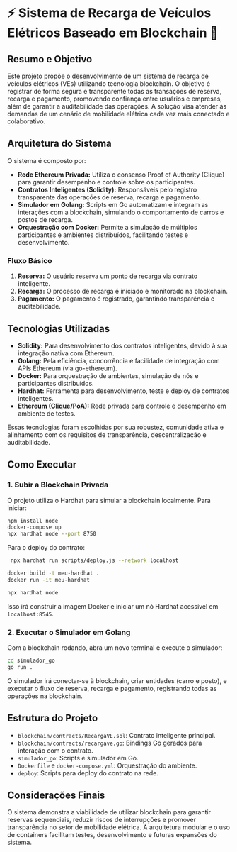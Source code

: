 # ⚡ Sistema de Recarga de Veículos Elétricos Baseado em Blockchain 🔗


## Resumo e Objetivo

Este projeto propõe o desenvolvimento de um sistema de recarga de veículos elétricos (VEs) utilizando tecnologia blockchain. O objetivo é registrar de forma segura e transparente todas as transações de reserva, recarga e pagamento, promovendo confiança entre usuários e empresas, além de garantir a auditabilidade das operações. A solução visa atender às demandas de um cenário de mobilidade elétrica cada vez mais conectado e colaborativo.

## Arquitetura do Sistema

O sistema é composto por:

- **Rede Ethereum Privada:** Utiliza o consenso Proof of Authority (Clique) para garantir desempenho e controle sobre os participantes.
- **Contratos Inteligentes (Solidity):** Responsáveis pelo registro transparente das operações de reserva, recarga e pagamento.
- **Simulador em Golang:** Scripts em Go automatizam e integram as interações com a blockchain, simulando o comportamento de carros e postos de recarga.
- **Orquestração com Docker:** Permite a simulação de múltiplos participantes e ambientes distribuídos, facilitando testes e desenvolvimento.

### Fluxo Básico

1. **Reserva:** O usuário reserva um ponto de recarga via contrato inteligente.
2. **Recarga:** O processo de recarga é iniciado e monitorado na blockchain.
3. **Pagamento:** O pagamento é registrado, garantindo transparência e auditabilidade.

## Tecnologias Utilizadas

- **Solidity:** Para desenvolvimento dos contratos inteligentes, devido à sua integração nativa com Ethereum.
- **Golang:** Pela eficiência, concorrência e facilidade de integração com APIs Ethereum (via go-ethereum).
- **Docker:** Para orquestração de ambientes, simulação de nós e participantes distribuídos.
- **Hardhat:** Ferramenta para desenvolvimento, teste e deploy de contratos inteligentes.
- **Ethereum (Clique/PoA):** Rede privada para controle e desempenho em ambiente de testes.

Essas tecnologias foram escolhidas por sua robustez, comunidade ativa e alinhamento com os requisitos de transparência, descentralização e auditabilidade.

## Como Executar

### 1. Subir a Blockchain Privada

O projeto utiliza o Hardhat para simular a blockchain localmente. Para iniciar:

```sh
npm install node
docker-compose up
npx hardhat node --port 8750
```

Para o deploy do contrato:
```sh
 npx hardhat run scripts/deploy.js --network localhost
```

```sh
docker build -t meu-hardhat .
docker run -it meu-hardhat

npx hardhat node
```

Isso irá construir a imagem Docker e iniciar um nó Hardhat acessível em `localhost:8545`.

### 2. Executar o Simulador em Golang

Com a blockchain rodando, abra um novo terminal e execute o simulador:

```sh
cd simulador_go
go run .
```

O simulador irá conectar-se à blockchain, criar entidades (carro e posto), e executar o fluxo de reserva, recarga e pagamento, registrando todas as operações na blockchain.

## Estrutura do Projeto

- `blockchain/contracts/RecargaVE.sol`: Contrato inteligente principal.
- `blockchain/contracts/recargave.go`: Bindings Go gerados para interação com o contrato.
- `simulador_go`: Scripts e simulador em Go.
- `Dockerfile` e `docker-compose.yml`: Orquestração do ambiente.
- `deploy`: Scripts para deploy do contrato na rede.

## Considerações Finais

O sistema demonstra a viabilidade de utilizar blockchain para garantir reservas sequenciais, reduzir riscos de interrupções e promover transparência no setor de mobilidade elétrica. A arquitetura modular e o uso de containers facilitam testes, desenvolvimento e futuras expansões do sistema.
